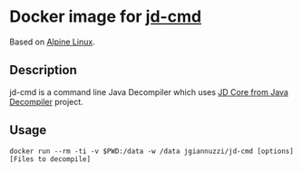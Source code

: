 # Docker image for [jd-cmd](https://github.com/kwart/jd-cmd)

Based on [Alpine Linux](http://alpinelinux.org/).

## Description

jd-cmd is a command line Java Decompiler which uses [JD Core from Java Decompiler](http://jd.benow.ca/) project. 

## Usage

	docker run --rm -ti -v $PWD:/data -w /data jgiannuzzi/jd-cmd [options] [Files to decompile]
